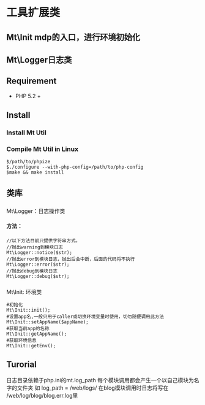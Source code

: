 # 工具扩展类
## Mt\Init mdp的入口，进行环境初始化
## Mt\Logger日志类
## Requirement 
- PHP 5.2 +
## Install 
### Install Mt Util

### Compile Mt Util in Linux
```
$/path/to/phpize
$./configure --with-php-config=/path/to/php-config
$make && make install
```
## 类库
###
Mt\Logger：日志操作类
#### 方法：
```
//以下方法目前只提供字符串方式。
//抛出warning到模块日志
Mt\Logger::notice($str);
//抛出error到模块日志，抛出后会中断，后面的代码将不执行
Mt\Logger::error($str);
//抛出debug到模块日志
Mt\Logger::debug($str);
```
### 
Mt\Init: 环境类
```
#初始化
Mt\Init::init();
#设置app名,一般只用于caller或切换环境变量时使用，切勿随便调用此方法
Mt\Init::setAppName($appName);
#获取当前app的名称
Mt\Init::getAppName();
#获取环境信息
Mt\Init::getEnv();
```
## Turorial
日志目录依赖于php.ini的mt.log_path
每个模块调用都会产生一个以自己模块为名字的文件夹
如 log_path = /web/logs/
在blog模块调用时日志将写在
/web/log/blog/blog.err.log里
